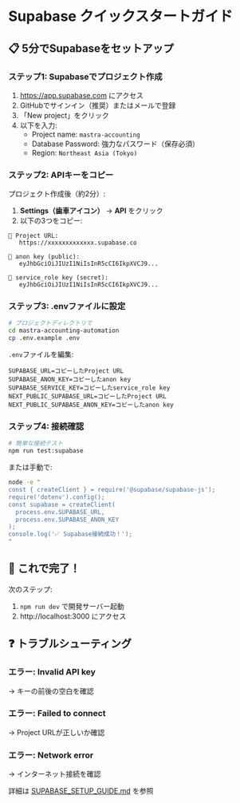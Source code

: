 # Supabase クイックスタートガイド

## 📋 5分でSupabaseをセットアップ

### ステップ1: Supabaseでプロジェクト作成
1. https://app.supabase.com にアクセス
2. GitHubでサインイン（推奨）またはメールで登録
3. 「New project」をクリック
4. 以下を入力:
   - Project name: `mastra-accounting`
   - Database Password: 強力なパスワード（保存必須）
   - Region: `Northeast Asia (Tokyo)`

### ステップ2: APIキーをコピー
プロジェクト作成後（約2分）:

1. **Settings（歯車アイコン）** → **API** をクリック
2. 以下の3つをコピー:

```
📍 Project URL: 
   https://xxxxxxxxxxxxx.supabase.co

🔑 anon key (public): 
   eyJhbGciOiJIUzI1NiIsInR5cCI6IkpXVCJ9...

🔐 service_role key (secret): 
   eyJhbGciOiJIUzI1NiIsInR5cCI6IkpXVCJ9...
```

### ステップ3: .envファイルに設定

```bash
# プロジェクトディレクトリで
cd mastra-accounting-automation
cp .env.example .env
```

`.env`ファイルを編集:
```env
SUPABASE_URL=コピーしたProject URL
SUPABASE_ANON_KEY=コピーしたanon key
SUPABASE_SERVICE_KEY=コピーしたservice_role key
NEXT_PUBLIC_SUPABASE_URL=コピーしたProject URL
NEXT_PUBLIC_SUPABASE_ANON_KEY=コピーしたanon key
```

### ステップ4: 接続確認

```bash
# 簡単な接続テスト
npm run test:supabase
```

または手動で:
```bash
node -e "
const { createClient } = require('@supabase/supabase-js');
require('dotenv').config();
const supabase = createClient(
  process.env.SUPABASE_URL,
  process.env.SUPABASE_ANON_KEY
);
console.log('✅ Supabase接続成功！');
"
```

## 🚀 これで完了！

次のステップ:
1. `npm run dev` で開発サーバー起動
2. http://localhost:3000 にアクセス

## ❓ トラブルシューティング

### エラー: Invalid API key
→ キーの前後の空白を確認

### エラー: Failed to connect
→ Project URLが正しいか確認

### エラー: Network error
→ インターネット接続を確認

詳細は [SUPABASE_SETUP_GUIDE.md](./SUPABASE_SETUP_GUIDE.md) を参照